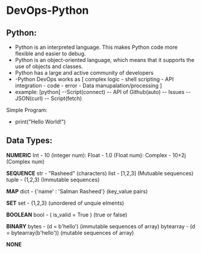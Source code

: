 # DevOps-Python

## Python:
* Python is an interpreted language. This makes Python code more flexible and easier to debug.
* Python is an object-oriented language, which means that it supports the use of objects and classes. 
* Python has a large and active community of developers
* -Python DevOps works as [ complex logic - shell scripting - API integration - code - error - Data manupalation/processing ]
* example: [python] --Script(connect) -- API of Github(auto) -- Issues -- JSON(curl) -- Script(fetch)

Simple Program:
- print("Hello World!")

## Data Types:
**NUMERIC**
Int - 10 (integer num):
Float - 1.0 (Float num):
Complex - 10+2j (Complex num)

**SEQUENCE**
str - "Rasheed" (characters)
list - [1,2,3]  (Mutuable sequences)
tuple - (1,2,3) (Immutable sequences)

**MAP**
dict - {'name' : 'Salman Rasheed'}  (key_value pairs)

**SET**
set - {1,2,3}  (unordered of unquie elments)

**BOOLEAN**
bool - ( is_valid = True )  (true or false)

**BINARY**
bytes - (d = b'hello')  (immutable sequences of array)
bytearray - (d = bytearray(b'hello')) (mutable sequences of array)

**NONE**



